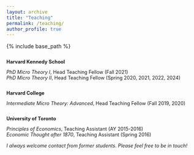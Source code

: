 ```yaml
---
layout: archive
title: "Teaching"
permalink: /teaching/
author_profile: true
---
```


{% include base_path %}
 
<span style="font-size: .9em; line-height: 3;">**Harvard Kennedy School**</span><br/>
<span style="font-size: .9em;">*PhD Micro Theory I*, Head Teaching Fellow (Fall 2021)</span>  
<span style ="font-size:.9em;">*PhD Micro Theory II*, Head Teaching Fellow (Spring 2020, 2021, 2022, 2024)</span>    

<span style="font-size: .9em; line-height: 3;">**Harvard College**</span><br/>
<span style="font-size: .9em;">*Intermediate Micro Theory: Advanced*, Head Teaching Fellow (Fall 2019, 2020)</span>  

<span style="font-size: .9em; line-height: 3;">**University of Toronto**</span><br/>
<span style="font-size: .9em;">*Principles of Economics*, Teaching Assistant (AY 2015-2016)</span>  
<span style="font-size: .9em;">*Economic Thought after 1870*, Teaching Assistant (Spring 2016)</span>  

<span style ="font-size:.9em;">*I always welcome contact from former students. Please feel free to be in touch!*</span>  
